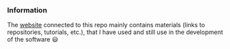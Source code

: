 ### Information
The [website](https://zacniewski.github.io/) connected to this repo mainly contains materials (links to repositories, tutorials, etc.), that I have used and still use in the development of the software :smiley: